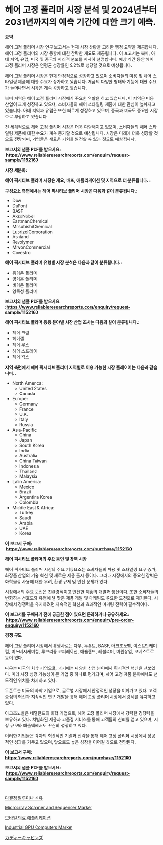 <p><h1>헤어 고정 폴리머 시장 분석 및 2024년부터 2031년까지의 예측 기간에 대한 크기 예측.</h1></p><p><strong>요약</strong></p>
<p><p>헤어 고정 폴리머 시장 연구 보고서는 현재 시장 상황을 고려한 행정 요약을 제공합니다. 헤어 고정 폴리머의 시장 동향에 대한 간략한 개요도 제공됩니다. 이 보고서는 북미, 아태 지역, 유럽, 미국 및 중국의 지리적 분포를 자세히 설명합니다. 예상 기간 동안 헤어 고정 폴리머 시장은 연평균 성장률인 9.2%로 성장할 것으로 예상됩니다.</p><p>헤어 고정 폴리머 시장은 현재 안정적으로 성장하고 있으며 소비자들의 미용 및 헤어 스타일링 제품에 대한 수요가 증가하고 있습니다. 제품의 다양한 형태와 기능에 대한 수요가 늘어나면서 시장은 계속 성장하고 있습니다.</p><p>북미 지역은 헤어 고정 폴리머 시장에서 주요한 역할을 하고 있습니다. 이 지역은 미용 산업이 크게 성장하고 있으며, 소비자들의 헤어 스타일링 제품에 대한 관심이 높아지고 있습니다. 아태 지역과 유럽은 또한 빠르게 성장하고 있으며, 중국과 미국도 중요한 시장으로 부상하고 있습니다.</p><p>전 세계적으로 헤어 고정 폴리머 시장은 더욱 다양해지고 있으며, 소비자들의 헤어 스타일링 제품에 대한 수요가 계속 증가할 것으로 예상됩니다. 시장은 미래에 더욱 성장할 것으로 전망되며, 기업들은 새로운 기회를 발견할 수 있는 것으로 예상됩니다.</p></p>
<p><strong>보고서의 샘플 PDF를 받으세요: &nbsp;<a href="https://www.reliableresearchreports.com/enquiry/request-sample/1152160">https://www.reliableresearchreports.com/enquiry/request-sample/1152160</a></strong></p>
<p><strong>시장 세분화:</strong></p>
<p><strong> 헤어 픽시티브 폴리머 시장은 개요, 배포, 애플리케이션 및 지역으로 더 분류됩니다. :</strong></p>
<p><strong>구성요소 측면에서는 헤어 픽시티브 폴리머 시장은 다음과 같이 분류됩니다.:</strong></p>
<p><ul><li>Dow</li><li>DuPont</li><li>BASF</li><li>AkzoNobel</li><li>EastmanChemical</li><li>MitsubishiChemical</li><li>LubrizolCorporation</li><li>Ashland</li><li>Revolymer</li><li>MiwonCommercial</li><li>Covestro</li></ul></p>
<p><strong> 헤어 픽시티브 폴리머 유형별 시장 분석은 다음과 같이 분류됩니다.:</strong></p>
<p><ul><li>음이온 폴리머</li><li>양이온 폴리머</li><li>비이온 폴리머</li><li>양쪽성 폴리머</li></ul></p>
<p><strong>보고서의 샘플 PDF를 받으세요 :<a href="https://www.reliableresearchreports.com/enquiry/request-sample/1152160">https://www.reliableresearchreports.com/enquiry/request-sample/1152160</a></strong></p>
<p><strong> 헤어 픽시티브 폴리머 응용 분야별 시장 산업 조사는 다음과 같이 분류됩니다.:</strong></p>
<p><ul><li>헤어 크림</li><li>헤어젤</li><li>헤어 무스</li><li>헤어 스프레이</li><li>헤어 왁스</li></ul></p>
<p><strong>지역 측면에서 헤어 픽시티브 폴리머 지역별로 이용 가능한 시장 플레이어는 다음과 같습니다.:</strong></p>
<p><ul>
    <li>
        North America:
        <ul>
            <li>United States</li>
            <li>Canada</li>
        </ul>
    </li>
    <li>
        Europe:
        <ul>
            <li>Germany</li>
            <li>France</li>
            <li>U.K.</li>
            <li>Italy</li>
            <li>Russia</li>
        </ul>
    </li>
    <li>
        Asia-Pacific:
        <ul>
            <li>China</li>
            <li>Japan</li>
            <li>South Korea</li>
            <li>India</li>
            <li>Australia</li>
            <li>China Taiwan</li>
            <li>Indonesia</li>
            <li>Thailand</li>
            <li>Malaysia</li>
        </ul>
    </li>
    <li>
        Latin America:
        <ul>
            <li>Mexico</li>
            <li>Brazil</li>
            <li>Argentina Korea</li>
            <li>Colombia</li>
        </ul>
    </li>
    <li>
        Middle East & Africa:
        <ul>
            <li>Turkey</li>
            <li>Saudi</li>
            <li>Arabia</li>
            <li>UAE</li>
            <li>Korea</li>
        </ul>
    </li>
    </ul></p>
<p><strong>이 보고서 구매: &nbsp;<a href="https://www.reliableresearchreports.com/purchase/1152160">https://www.reliableresearchreports.com/purchase/1152160</a></strong></p>
<p><strong>헤어 픽시티브 폴리머의 주요 동인 및 장벽 시장</strong></p>
<p><p>헤어 픽사티브 폴리머 시장의 주요 기동요소는 소비자들의 미용 및 스타일링 요구 증가, 화장품 산업의 기술 혁신 및 새로운 제품 출시 등이다. 그러나 시장에서의 중요한 장벽은 화학물질 사용에 대한 우려, 환경 규제 및 안전 문제가 있다.</p><p>시장에서의 주요 도전은 친환경적이고 안전한 제품의 개발과 생산이다. 또한 소비자들의 변화하는 선호도와 유행에 발 맞춘 제품 개발 및 마케팅도 중요한 도전으로 제기된다. 시장에서 경쟁력을 유지하려면 지속적인 혁신과 효과적인 마케팅 전략이 필수적이다.</p></p>
<p><strong>이 보고서를 구매하기 전에 궁금한 점이 있으면 문의하거나 공유하세요.: &nbsp;<a href="https://www.reliableresearchreports.com/enquiry/pre-order-enquiry/1152160">https://www.reliableresearchreports.com/enquiry/pre-order-enquiry/1152160</a></strong></p>
<p><strong>경쟁 구도</strong></p>
<p><p>헤어 고정 폴리머 시장에서 경쟁사로는 다우, 두폰트, BASF, 아크조노벨, 이스트만케미컬, 미쓰비시케미컬, 루브리졸 코퍼레이션, 애슐랜드, 레볼리머, 미원상업, 코베스트로 등이 있다. </p><p>다우는 미국의 화학 기업으로, 과거에는 다양한 산업 분야에서 획기적인 혁신을 선보였다. 미래 시장 성장 가능성이 큰 기업 중 하나로 평가되며, 헤어 고정 제품 분야에서도 선도적인 위치를 차지하고 있다.</p><p>두폰트는 미국의 화학 기업으로, 글로벌 시장에서 안정적인 성장을 이어가고 있다. 고객 중심의 혁신과 지속적인 연구 개발을 통해 헤어 고정 폴리머 시장에서 강세를 유지하고 있다.</p><p>아크조노벨은 네덜란드의 화학 기업으로, 헤어 고정 폴리머 시장에서 강력한 경쟁력을 보유하고 있다. 차별화된 제품과 고품질 서비스를 통해 고객들의 신뢰를 얻고 있으며, 시장 규모와 매출액에서도 꾸준히 성장하고 있다.</p><p>이러한 기업들은 각자의 혁신적인 기술과 전략을 통해 헤어 고정 폴리머 시장에서 성공적인 성과를 거두고 있으며, 앞으로도 높은 성장을 이어갈 것으로 전망된다.</p></p>
<p><strong>이 보고서 구매: &nbsp; <a href="https://www.reliableresearchreports.com/purchase/1152160">https://www.reliableresearchreports.com/purchase/1152160</a></strong></p>
<p><strong>보고서의 샘플 PDF를 받으세요: &nbsp;<a href="https://www.reliableresearchreports.com/enquiry/request-sample/1152160">https://www.reliableresearchreports.com/enquiry/request-sample/1152160</a></strong><strong></strong></p>
<p>&nbsp;</p>
<p><p><a href="https://github.com/vsap75a286l/Market-Research-Report-List-1/blob/main/73683683526.md">다결정 알루미나 섬유</a></p><p><a href="https://issuu.com/reportprime-2/docs/microarray-scanner-and-sequencer-market-size-2030.">Microarray Scanner and Sequencer Market</a></p><p><a href="https://medium.com/@kellylyncyh543964/%EB%AA%A8%EB%B0%94%EC%9D%BC-%EC%9D%98%EB%A3%8C-%EC%95%A0%ED%94%8C%EB%A6%AC%EC%BC%80%EC%9D%B4%EC%85%98-%EC%8B%9C%EC%9E%A5-%EC%A0%84%EB%A7%9D-%EC%82%B0%EC%97%85-%EA%B0%9C%EC%9A%94-%EB%B0%8F-%EC%98%88%EC%B8%A1-2024%EB%85%84%EB%B6%80%ED%84%B0-2031%EB%85%84-489ae9493c9c">모바일 의료 애플리케이션</a></p><p><a href="https://issuu.com/reportprime-2/docs/industrial-gpu-computers-market-size-2030.pptx">Industrial GPU Computers Market</a></p><p><a href="https://medium.com/@kaydenjohns1964/%E3%82%AF%E3%83%83%E3%83%87%E3%82%A3%E3%83%BC%E3%82%AD%E3%83%A3%E3%83%93%E3%83%B3%E3%83%9E%E3%83%BC%E3%82%B1%E3%83%83%E3%83%88%E3%83%AC%E3%83%9D%E3%83%BC%E3%83%88%E3%81%AF-%E3%81%93%E3%81%AE%E5%B8%82%E5%A0%B4%E3%81%AE%E6%9C%80%E6%96%B0%E3%81%AE%E3%83%88%E3%83%AC%E3%83%B3%E3%83%89%E3%81%A8%E6%88%90%E9%95%B7%E3%81%AE%E6%A9%9F%E4%BC%9A%E3%82%92%E6%98%8E%E3%82%89%E3%81%8B%E3%81%AB%E3%81%97%E3%81%A6%E3%81%84%E3%81%BE%E3%81%99-0da5b5c96eb5">カディーキャビンズ</a></p></p>